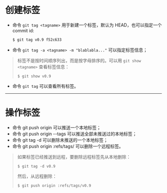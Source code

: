 <!--
 * @FileName: 03Tag.md
 * @Author: Alen luojiaming299@163.com
 * @CreateTime: 2022-08-11 22:53:42
 * @LastEditTime: 2022-08-13 09:31:02
 * Copyright (c) 2022 by Alen, All Rights Reserved.
-->

# 创建标签
+ 命令 `git tag <tagname>` 用于新建一个标签，默认为 HEAD，也可以指定一个 commit id:
    ```bash
    $ git tag v0.9 f52c633
    ```
+ 命令 `git tag -a <tagname> -m "blablabla..."` 可以指定标签信息；
> 标签不是按时间顺序列出，而是按字母排序的。可以用 `git show <tagname>` 查看标签信息：
> ```
> $ git show v0.9
> ```
+ 命令 `git tag` 可以查看所有标签。

----------------------------------------------------------------

# 操作标签
+ 命令 git push origin <tagname> 可以推送一个本地标签；
+ 命令 git push origin --tags 可以推送全部未推送过的本地标签；
+ 命令 git tag -d <tagname> 可以删除未推送的一个本地标签；
+ 命令 git push origin :refs/tags/<tagname> 可以删除一个远程标签。
> 如果标签已经推送到远程，要删除远程标签先从本地删除：
> ```
> $ git tag -d v0.9
> ```
> 然后，从远程删除：
> ```
> $ git push origin :refs/tags/v0.9
> ```

